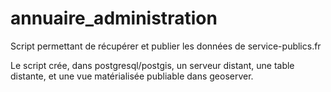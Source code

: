 # annuaire_administration
Script permettant de récupérer et publier les données de service-publics.fr

Le script crée, dans postgresql/postgis, un serveur distant, une table distante, et une vue matérialisée publiable dans geoserver.

